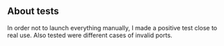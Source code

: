 ## About tests
In order not to launch everything manually, I made a positive test close to real use. Also tested were different cases of invalid ports.
